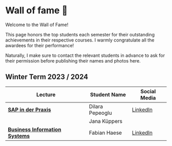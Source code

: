 # Wall of fame 🥇

Welcome to the Wall of Fame!

This page honors the top students each semester for their outstanding achievements
in their respective courses. I warmly congratulate all the awardees for their
performance!

Naturally, I make sure to contact the relevant students in advance to ask for
their permission before publishing their names and photos here.

## Winter Term 2023 / 2024

| Lecture                                                                                              | Student Name    | Social Media                                                   |
| ---------------------------------------------------------------------------------------------------- | --------------- | -------------------------------------------------------------- |
| **[SAP in der Praxis](/teaching/lectures/2023/winter_term/sap_in_der_praxis)**                       | Dilara Pepeoglu | [LinkedIn](http://linkedin.com/in/dilara-pepeoglu-214619295)   |
|                                                                                                      | Jana Küppers    |                                                                |
| **[Business Information Systems](/teaching/lectures/2023/winter_term/business_information_systems)** | Fabian Haese    | [LinkedIn](https://www.linkedin.com/in/fabian-haese-182331277) |
